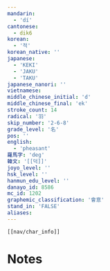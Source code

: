 ```yaml
---
mandarin:
  - 'dí'
cantonese:
  - dik6
korean:
  - '적'
korean_native: ''
japanese:
  - 'KEKI'
  - 'JAKU'
  - 'TAKU'
japanese_nanori: ''
vietnamese:
middle_chinese_initial: 'd'
middle_chinese_final: 'ek'
stroke_count: 14
radical: '羽'
skip_number: '2-6-8'
grade_level: '名'
pos: ''
english:
  - 'pheasant'
羅馬字: 'deg'
韓文: '[[덕]]'
joyo_level: ''
hsk_level: ''
hanmun_edu_level: ''
danayo_id: 8586
mc_id: 1202
graphemic_classification: '會意'
stand_in: 'FALSE'
aliases:
---
```

```meta-bind-embed
[[nav/char_info]]
```

# Notes
